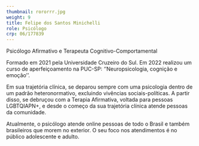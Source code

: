 ```yaml
---
thumbnail: rororrr.jpg
weight: 9
title: Felipe dos Santos Minichelli
role: Psicólogo
crp: 06/177839
---
```

Psicólogo Afirmativo e Terapeuta Cognitivo-Comportamental

Formado em 2021 pela Universidade Cruzeiro do Sul. Em 2022 realizou um curso de aperfeiçoamento na PUC-SP: ‘’Neuropsicologia, cognição e emoção’’. 

Em sua trajetória clínica, se deparou sempre com uma psicologia dentro de um padrão heteronormativo, excluindo vivências sociais-políticas. A partir disso, se debruçou com a Terapia Afirmativa, voltada para pessoas LGBTQIAPN+, e desde o começo da sua trajetória clínica atende pessoas da comunidade. 

Atualmente, o psicólogo atende online pessoas de todo o Brasil e também brasileiros que morem no exterior. O seu foco nos atendimentos é no público adolescente e adulto.